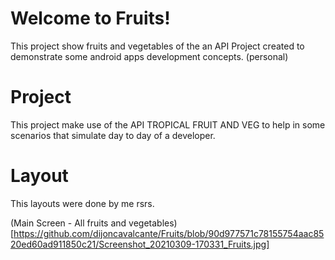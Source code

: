# Welcome to Fruits!
This project show fruits and vegetables of the an  API
Project created to demonstrate some android apps development concepts. (personal)

# Project
This project make use of the  API TROPICAL FRUIT AND VEG to help in some scenarios that simulate day to day of a developer.

# Layout
This layouts were done by me rsrs.

(Main Screen - All fruits and vegetables)[https://github.com/dijoncavalcante/Fruits/blob/90d977571c78155754aac8520ed60ad911850c21/Screenshot_20210309-170331_Fruits.jpg]
